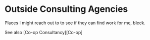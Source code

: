 # Outside Consulting Agencies

Places I might reach out to to see if they can find work for me, bleck.

See also [Co-op Consultancy][Co-op]

[Co=op]: 11ad1cbd-34ea-4ca9-821b-6523c3fd86ac.md
